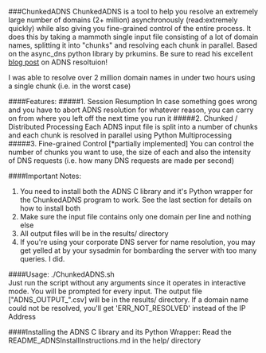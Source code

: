 ###ChunkedADNS
ChunkedADNS is a tool to help you resolve an extremely large number of domains (2+ million) asynchronously (read:extremely quickly) while also giving you fine-grained control of the entire process. It does this by taking a mammoth single input file consisting of a lot of domain names, splitting it into "chunks" and resolving each chunk in parallel. Based on the async_dns python library by prkumins. Be sure to read his excellent [blog post](http://www.catonmat.net/blog/asynchronous-dns-resolution/) on ADNS resoltuion!<br/>

I was able to resolve over 2 million domain names in under two hours using a single chunk (i.e. in the worst case)

####Features:
#####1. Session Resumption
In case something goes wrong and you have to abort ADNS resolution for whatever reason, you can carry on from where you left off the next time you run it
#####2. Chunked / Distributed Processing
Each ADNS input file is split into a number of chunks and each chunk is resolved in parallel using Python Multiprocessing
#####3. Fine-grained Control [*partially implemented]
You can control the number of chunks you want to use, the size of each and also the intensity of DNS requests (i.e. how many DNS requests are made per second)


####Important Notes:
1. You need to install both the ADNS C library and it's Python wrapper for the ChunkedADNS program to work. See the last section for details on how to install both
2. Make sure the input file contains only one domain per line and nothing else
3. All output files will be in the results/ directory
4. If you're using your corporate DNS server for name resolution, you may get yelled at by your sysadmin for bombarding the server with too many queries. I did.

####Usage: 
./ChunkedADNS.sh<br/>
Just run the script without any arguments since it operates in interactive mode. You will be prompted for every input. 
The output file ["ADNS_OUTPUT_<date>".csv] will be in the results/ directory. If a domain name could not be resolved, you'll get 'ERR_NOT_RESOLVED' instead of the IP Address

####Installing the ADNS C library and its Python Wrapper:
Read the README_ADNSInstallInstructions.md in the help/ directory
